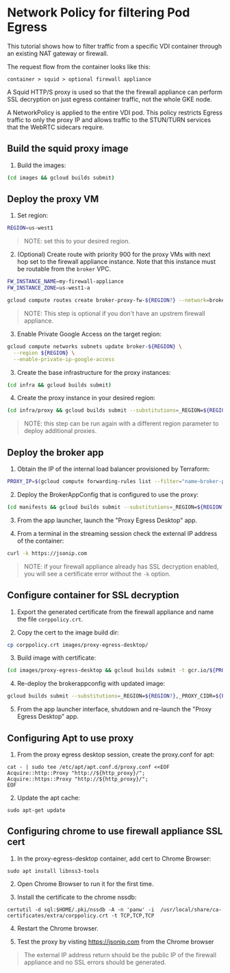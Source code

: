 # Network Policy for filtering Pod Egress

This tutorial shows how to filter traffic from a specific VDI container through an existing NAT gateway or firewall.

The request flow from the container looks like this:

    container > squid > optional firewall appliance

A Squid HTTP/S proxy is used so that the the firewall appliance can perform SSL decryption on just egress container traffic, not the whole GKE node.

A NetworkPolicy is applied to the entire VDI pod. This policy restricts Egress traffic to only the proxy IP and allows traffic to the STUN/TURN services that the WebRTC sidecars require. 

## Build the squid proxy image

1. Build the images:

```bash
(cd images && gcloud builds submit)
```

## Deploy the proxy VM

1. Set region:

```bash
REGION=us-west1
```

> NOTE: set this to your desired region.

2. (Optional) Create route with priority 900 for the proxy VMs with next hop set to the firewall appliance instance. Note that this instance must be routable from the `broker` VPC.

```bash
FW_INSTANCE_NAME=my-firewall-appliance
FW_INSTANCE_ZONE=us-west1-a
```

```bash
gcloud compute routes create broker-proxy-fw-${REGION?} --network=broker --priority=900 --destination-range=0.0.0.0/0 --tags broker-proxy-${REGION?} --next-hop-instance=${FW_INSTANCE_NAME?} --next-hop-instance-zone=${FW_INSTANCE_ZONE?}
```

> NOTE: This step is optional if you don't have an upstrem firewall appliance.

3. Enable Private Google Access on the target region:

```bash
gcloud compute networks subnets update broker-${REGION} \
  --region ${REGION} \
  --enable-private-ip-google-access
```

3. Create the base infrastructure for the proxy instances:

```bash
(cd infra && gcloud builds submit)
```

4. Create the proxy instance in your desired region:

```bash
(cd infra/proxy && gcloud builds submit --substitutions=_REGION=${REGION})
```

> NOTE: this step can be run again with a different region parameter to deploy additional proxies.

## Deploy the broker app

1. Obtain the IP of the internal load balancer provisioned by Terraform:

```bash
PROXY_IP=$(gcloud compute forwarding-rules list --filter="name~broker-proxy-${REGION}" --format="value(IPAddress)")
```

2. Deploy the BrokerAppConfig that is configured to use the proxy:

```bash
(cd manifests && gcloud builds submit --substitutions=_REGION=${REGION?},_PROXY_CIDR=${PROXY_IP?}/32,_EGRESS_PROXY=${PROXY_IP?}:3128)
```

3. From the app launcher, launch the "Proxy Egress Desktop" app.

4. From a terminal in the streaming session check the external IP address of the container:

```bash
curl -k https://jsonip.com
```

> NOTE: if your firewall appliance already has SSL decryption enabled, you will see a certificate error without the `-k` option.

## Configure container for SSL decryption

1. Export the generated certificate from the firewall appliance and name the file `corppolicy.crt`.

2. Copy the cert to the image build dir:

```bash
cp corppolicy.crt images/proxy-egress-desktop/
```

3. Build image with certificate:

```bash
(cd images/proxy-egress-desktop && gcloud builds submit -t gcr.io/${PROJECT?}/vdi-proxy-egress-desktop:latest)
```

4. Re-deploy the brokerappconfig with updated image:

```bash
gcloud builds submit --substitutions=_REGION=${REGION?},_PROXY_CIDR=${PROXY_IP?}/32,_EGRESS_PROXY=${PROXY_IP?}:3128,_IMAGE=gcr.io/${PROJECT?}/vdi-proxy-egress-desktop
```

5. From the app launcher interface, shutdown and re-launch the "Proxy Egress Desktop" app.

## Configuring Apt to use proxy

1. From the proxy egress desktop session, create the proxy.conf for apt:

```
cat - | sudo tee /etc/apt/apt.conf.d/proxy.conf <<EOF
Acquire::http::Proxy "http://${http_proxy}/";
Acquire::https::Proxy "http://${http_proxy}/";
EOF
```

2. Update the apt cache:

```
sudo apt-get update
```

## Configuring chrome to use firewall appliance SSL cert

1. In the proxy-egress-desktop container, add cert to Chrome Browser:

```
sudo apt install libnss3-tools
```

2. Open Chrome Browser to run it for the first time.

3. Install the certificate to the chrome nssdb:

```
certutil -d sql:$HOME/.pki/nssdb -A -n 'panw' -i  /usr/local/share/ca-certificates/extra/corppolicy.crt -t TCP,TCP,TCP
```

4. Restart the Chrome browser.

5. Test the proxy by visting https://jsonip.com from the Chrome browser

> The external IP address return should be the public IP of the firewall appliance and no SSL errors should be generated.
